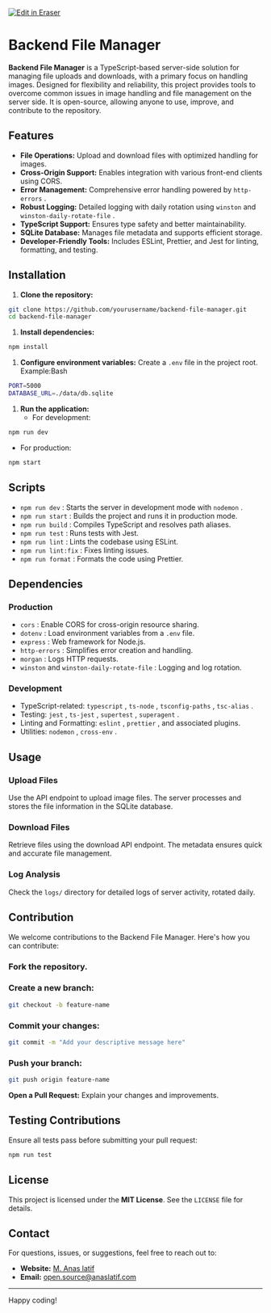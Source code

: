 <p><a target="_blank" href="https://app.eraser.io/workspace/MvK7PnF5S0t3HuWl1QTn" id="edit-in-eraser-github-link"><img alt="Edit in Eraser" src="https://firebasestorage.googleapis.com/v0/b/second-petal-295822.appspot.com/o/images%2Fgithub%2FOpen%20in%20Eraser.svg?alt=media&amp;token=968381c8-a7e7-472a-8ed6-4a6626da5501"></a></p>

# Backend File Manager
**Backend File Manager** is a TypeScript-based server-side solution for managing file uploads and downloads, with a primary focus on handling images. Designed for flexibility and reliability, this project provides tools to overcome common issues in image handling and file management on the server side. It is open-source, allowing anyone to use, improve, and contribute to the repository.

## Features
- **File Operations:** Upload and download files with optimized handling for images.
- **Cross-Origin Support:** Enables integration with various front-end clients using CORS.
- **Error Management:** Comprehensive error handling powered by `http-errors`  .
- **Robust Logging:** Detailed logging with daily rotation using `winston`  and `winston-daily-rotate-file`  .
- **TypeScript Support:** Ensures type safety and better maintainability.
- **SQLite Database:** Manages file metadata and supports efficient storage.
- **Developer-Friendly Tools:** Includes ESLint, Prettier, and Jest for linting, formatting, and testing.
## Installation
1. **Clone the repository:**
```bash
git clone https://github.com/yourusername/backend-file-manager.git
cd backend-file-manager
```
1. **Install dependencies:**
```bash
npm install
```
1. **Configure environment variables:** Create a `.env`  file in the project root. Example:Bash
```bash
PORT=5000
DATABASE_URL=./data/db.sqlite
```
1. **Run the application:**
    - For development:
```bash
npm run dev
```
- For production:
```bash
npm start
```
## Scripts
- `npm run dev`  : Starts the server in development mode with `nodemon`  .
- `npm run start`  : Builds the project and runs it in production mode.
- `npm run build`  : Compiles TypeScript and resolves path aliases.
- `npm run test`  : Runs tests with Jest.
- `npm run lint`  : Lints the codebase using ESLint.
- `npm run lint:fix`  : Fixes linting issues.
- `npm run format`  : Formats the code using Prettier.
## Dependencies
### Production
- `cors`  : Enable CORS for cross-origin resource sharing.
- `dotenv`  : Load environment variables from a `.env`  file.
- `express`  : Web framework for Node.js.
- `http-errors`  : Simplifies error creation and handling.
- `morgan`  : Logs HTTP requests.
- `winston`  and `winston-daily-rotate-file`  : Logging and log rotation.
### Development
- TypeScript-related: `typescript`  , `ts-node`  , `tsconfig-paths`  , `tsc-alias`  .
- Testing: `jest`  , `ts-jest`  , `supertest`  , `superagent`  .
- Linting and Formatting: `eslint`  , `prettier`  , and associated plugins.
- Utilities: `nodemon`  , `cross-env`  .
## Usage
### Upload Files
Use the API endpoint to upload image files. The server processes and stores the file information in the SQLite database.

### Download Files
Retrieve files using the download API endpoint. The metadata ensures quick and accurate file management.

### Log Analysis
Check the `logs/` directory for detailed logs of server activity, rotated daily.

## Contribution
We welcome contributions to the Backend File Manager. Here's how you can contribute:

### Fork the repository.
### Create a new branch:
```bash
git checkout -b feature-name
```
### Commit your changes:
```bash
git commit -m "Add your descriptive message here"
```
### Push your branch:
```bash
git push origin feature-name
```
**Open a Pull Request:** Explain your changes and improvements.

## Testing Contributions
Ensure all tests pass before submitting your pull request:

```bash
npm run test
```
## License
This project is licensed under the **MIT License**. See the `LICENSE` file for details.

## Contact
For questions, issues, or suggestions, feel free to reach out to:

- **Website:** [﻿M. Anas latif](https://m.anaslatif.com/contact) 
- **Email:** [﻿open.source@anaslatif.com](mailto://open.source@anaslatif.com/) 
---

Happy coding!



<!--- Eraser file: https://app.eraser.io/workspace/MvK7PnF5S0t3HuWl1QTn --->
